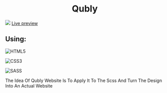   <h1 align="center">Qubly</h1>
  <img  src="https://youssef-elogail.firebaseapp.com/imgs/img_site/3.png" />
  <a href="https://rainbow-fudge-0bdf38.netlify.app/" target="_blank" rel="noopener noreferrer">Live   
   preview</a>
  <br>
  <h2>Using:</h2>

![HTML5](https://img.shields.io/badge/html5-%23E34F26.svg?style=for-the-badge&logo=html5&logoColor=white)

![CSS3](https://img.shields.io/badge/css3-%231572B6.svg?style=for-the-badge&logo=css3&logoColor=white)

![SASS](https://img.shields.io/badge/SASS-hotpink.svg?style=for-the-badge&logo=SASS&logoColor=white)

  <p>The Idea Of ​​​​Qubly Website Is To Apply It To The Scss And Turn The Design Into An Actual Website</p>
